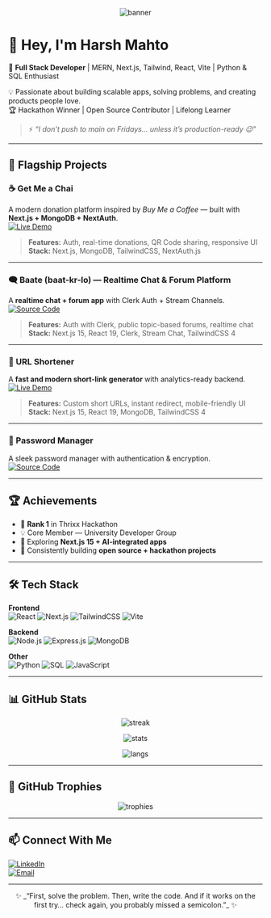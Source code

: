 <!-- Sexy Banner -->
<p align="center">
  <img src="https://capsule-render.vercel.app/api?type=waving&color=gradient&height=250&section=header&text=Harsh%20Mahto&fontSize=60&fontAlignY=40&desc=Full%20Stack%20Developer%20⚡&descAlignY=65&descAlign=50" alt="banner"/>
</p>

# 👋 Hey, I'm Harsh Mahto  

🚀 **Full Stack Developer** | MERN, Next.js, Tailwind, React, Vite | Python & SQL Enthusiast  

💡 Passionate about building scalable apps, solving problems, and creating products people love.  
🏆 Hackathon Winner | Open Source Contributor | Lifelong Learner  

> ⚡ *“I don’t push to main on Fridays… unless it’s production-ready 😉”*  

---

## 🌟 Flagship Projects  

### ☕ Get Me a Chai  
A modern donation platform inspired by *Buy Me a Coffee* — built with **Next.js + MongoDB + NextAuth**.  
[![Live Demo](https://img.shields.io/badge/Live_Demo-Visit-success?style=for-the-badge&logo=vercel)](https://get-me-a-chai-sepia.vercel.app/)  

> **Features:** Auth, real-time donations, QR Code sharing, responsive UI  
> **Stack:** Next.js, MongoDB, TailwindCSS, NextAuth.js  

---

### 🗨️ Baate (baat-kr-lo) — Realtime Chat & Forum Platform  
A **realtime chat + forum app** with Clerk Auth + Stream Channels.  
[![Source Code](https://img.shields.io/badge/Source_Code-GitHub-black?style=for-the-badge&logo=github)](#)  

> **Features:** Auth with Clerk, public topic-based forums, realtime chat  
> **Stack:** Next.js 15, React 19, Clerk, Stream Chat, TailwindCSS 4  

---

### 🔗 URL Shortener  
A **fast and modern short-link generator** with analytics-ready backend.  
[![Live Demo](https://img.shields.io/badge/Live_Demo-Visit-blue?style=for-the-badge&logo=vercel)](https://urlshort-gray.vercel.app/)  

> **Features:** Custom short URLs, instant redirect, mobile-friendly UI  
> **Stack:** Next.js 15, React 19, MongoDB, TailwindCSS 4  

---

### 🔐 Password Manager  
A sleek password manager with authentication & encryption.  
[![Source Code](https://img.shields.io/badge/Source_Code-GitHub-black?style=for-the-badge&logo=github)](#)  

---

## 🏆 Achievements  

- 🥇 **Rank 1** in Thrixx Hackathon  
- 💡 Core Member — University Developer Group  
- 🌱 Exploring **Next.js 15 + AI-integrated apps**  
- 📌 Consistently building **open source + hackathon projects**  

---

## 🛠️ Tech Stack  

**Frontend**  
![React](https://img.shields.io/badge/React-61DBFB?style=for-the-badge&logo=react&logoColor=black)
![Next.js](https://img.shields.io/badge/Next.js-black?style=for-the-badge&logo=next.js)
![TailwindCSS](https://img.shields.io/badge/TailwindCSS-38B2AC?style=for-the-badge&logo=tailwind-css&logoColor=white)
![Vite](https://img.shields.io/badge/Vite-646CFF?style=for-the-badge&logo=vite&logoColor=white)

**Backend**  
![Node.js](https://img.shields.io/badge/Node.js-339933?style=for-the-badge&logo=node.js&logoColor=white)
![Express.js](https://img.shields.io/badge/Express.js-black?style=for-the-badge&logo=express&logoColor=white)
![MongoDB](https://img.shields.io/badge/MongoDB-47A248?style=for-the-badge&logo=mongodb&logoColor=white)

**Other**  
![Python](https://img.shields.io/badge/Python-3776AB?style=for-the-badge&logo=python&logoColor=white)
![SQL](https://img.shields.io/badge/SQL-003B57?style=for-the-badge&logo=mysql&logoColor=white)
![JavaScript](https://img.shields.io/badge/JavaScript-F7DF1E?style=for-the-badge&logo=javascript&logoColor=black)

---

## 📊 GitHub Stats  

<p align="center">
  <img src="https://github-readme-streak-stats.herokuapp.com/?user=HarshMahto&theme=radical&hide_border=true" alt="streak"/>
</p>

<p align="center">
  <img src="https://github-readme-stats.vercel.app/api?username=HarshMahto&show_icons=true&theme=radical&hide_border=true" alt="stats"/>
</p>

<p align="center">
  <img src="https://github-readme-stats.vercel.app/api/top-langs/?username=HarshMahto&layout=compact&theme=radical&hide_border=true" alt="langs"/>
</p>

---

## 🏅 GitHub Trophies  

<p align="center">
  <img src="https://github-profile-trophy.vercel.app/?username=HarshMahto&theme=radical&no-frame=true&no-bg=true&margin-w=4" alt="trophies"/>
</p>

---

## 📫 Connect With Me  

[![LinkedIn](https://img.shields.io/badge/LinkedIn-0A66C2?style=for-the-badge&logo=linkedin&logoColor=white)](https://www.linkedin.com/in/harsh-mahto-52b8a9295)  
[![Email](https://img.shields.io/badge/Email-D14836?style=for-the-badge&logo=gmail&logoColor=white)](mailto:harshmahto02@gmail.com)  

---

<p align="center">
  ✨ _“First, solve the problem. Then, write the code. And if it works on the first try… check again, you probably missed a semicolon.”_ ✨
</p>
